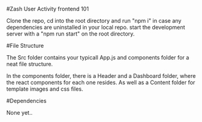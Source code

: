 #Zash User Activity frontend 101

Clone the repo, cd into the root directory and run "npm i" in case any dependencies are uninstalled in your local repo.
start the development server with a "npm run start" on the root directory.


#File Structure

The Src folder contains your typicall App.js and components folder for a neat file structure.

In the components folder, there is a Header and a Dashboard folder, where the react components for each one resides. As well as a Content folder for template images and css files.

#Dependencies

None yet..